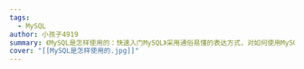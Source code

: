```yaml
---
tags:
  - MySQL
author: 小孩子4919
summary: 《MySQL是怎样使用的：快速入门MySQL》采用通俗易懂的表达方式，对如何使用MySQL进行了详细的介绍。《MySQL是怎样使用的：快速入门MySQL》完全从零基础用户的角度出发，依照用户认知习惯，从MySQL的安装开始，介绍了MySQL的服务器程序和客户端程序的使用、MySQL的数据类型、数据库和表的基本操作、列的属性、MySQL中的表达式和函数、简单和复杂的增删改查语句等入门知识，还介绍了视图、存储程序、备份与恢复、用户与权限管理等高级概念以及使用Java语言连接MySQL服务器等知识。《MySQL是怎样使用的：快速入门MySQL》较好地契合了MySQL初学人员的学习曲线，内容深入浅出，通俗易懂，可帮助初学人员迅速入门MySQL。
cover: "[[MySQL是怎样使用的.jpg]]"
---
```

